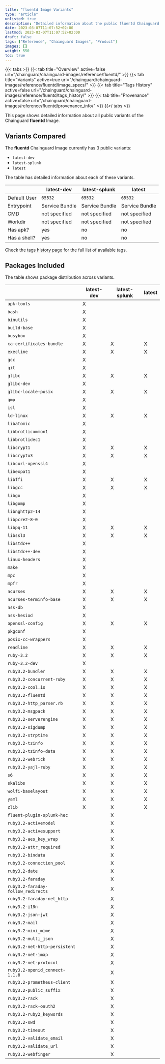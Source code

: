 ```yaml
---
title: "fluentd Image Variants"
type: "article"
unlisted: true
description: "Detailed information about the public fluentd Chainguard Image variants"
date: 2023-03-07T11:07:52+02:00
lastmod: 2023-03-07T11:07:52+02:00
draft: false
tags: ["Reference", "Chainguard Images", "Product"]
images: []
weight: 550
toc: true
---
```


{{< tabs >}}
{{< tab title="Overview" active=false url="/chainguard/chainguard-images/reference/fluentd/" >}}
{{< tab title="Variants" active=true url="/chainguard/chainguard-images/reference/fluentd/image_specs/" >}}
{{< tab title="Tags History" active=false url="/chainguard/chainguard-images/reference/fluentd/tags_history/" >}}
{{< tab title="Provenance" active=false url="/chainguard/chainguard-images/reference/fluentd/provenance_info/" >}}
{{</ tabs >}}

This page shows detailed information about all public variants of the Chainguard **fluentd** Image.

## Variants Compared
The **fluentd** Chainguard Image currently has 3 public variants: 

- `latest-dev`
- `latest-splunk`
- `latest`

The table has detailed information about each of these variants.

|              | latest-dev     | latest-splunk  | latest         |
|--------------|----------------|----------------|----------------|
| Default User | `65532`        | `65532`        | `65532`        |
| Entrypoint   | Service Bundle | Service Bundle | Service Bundle |
| CMD          | not specified  | not specified  | not specified  |
| Workdir      | not specified  | not specified  | not specified  |
| Has apk?     | yes            | no             | no             |
| Has a shell? | yes            | no             | no             |

Check the [tags history page](/chainguard/chainguard-images/reference/fluentd/tags_history/) for the full list of available tags.

## Packages Included
The table shows package distribution across variants.

|                                    | latest-dev | latest-splunk | latest |
|------------------------------------|------------|---------------|--------|
| `apk-tools`                        | X          |               |        |
| `bash`                             | X          |               |        |
| `binutils`                         | X          |               |        |
| `build-base`                       | X          |               |        |
| `busybox`                          | X          |               |        |
| `ca-certificates-bundle`           | X          | X             | X      |
| `execline`                         | X          | X             | X      |
| `gcc`                              | X          |               |        |
| `git`                              | X          |               |        |
| `glibc`                            | X          | X             | X      |
| `glibc-dev`                        | X          |               |        |
| `glibc-locale-posix`               | X          | X             | X      |
| `gmp`                              | X          |               |        |
| `isl`                              | X          |               |        |
| `ld-linux`                         | X          | X             | X      |
| `libatomic`                        | X          |               |        |
| `libbrotlicommon1`                 | X          |               |        |
| `libbrotlidec1`                    | X          |               |        |
| `libcrypt1`                        | X          | X             | X      |
| `libcrypto3`                       | X          | X             | X      |
| `libcurl-openssl4`                 | X          |               |        |
| `libexpat1`                        | X          |               |        |
| `libffi`                           | X          | X             | X      |
| `libgcc`                           | X          | X             | X      |
| `libgo`                            | X          |               |        |
| `libgomp`                          | X          |               |        |
| `libnghttp2-14`                    | X          |               |        |
| `libpcre2-8-0`                     | X          |               |        |
| `libpq-11`                         | X          | X             | X      |
| `libssl3`                          | X          | X             | X      |
| `libstdc++`                        | X          |               |        |
| `libstdc++-dev`                    | X          |               |        |
| `linux-headers`                    | X          |               |        |
| `make`                             | X          |               |        |
| `mpc`                              | X          |               |        |
| `mpfr`                             | X          |               |        |
| `ncurses`                          | X          | X             | X      |
| `ncurses-terminfo-base`            | X          | X             | X      |
| `nss-db`                           | X          |               |        |
| `nss-hesiod`                       | X          |               |        |
| `openssl-config`                   | X          | X             | X      |
| `pkgconf`                          | X          |               |        |
| `posix-cc-wrappers`                | X          |               |        |
| `readline`                         | X          | X             | X      |
| `ruby-3.2`                         | X          | X             | X      |
| `ruby-3.2-dev`                     | X          |               |        |
| `ruby3.2-bundler`                  | X          | X             | X      |
| `ruby3.2-concurrent-ruby`          | X          | X             | X      |
| `ruby3.2-cool.io`                  | X          | X             | X      |
| `ruby3.2-fluentd`                  | X          | X             | X      |
| `ruby3.2-http_parser.rb`           | X          | X             | X      |
| `ruby3.2-msgpack`                  | X          | X             | X      |
| `ruby3.2-serverengine`             | X          | X             | X      |
| `ruby3.2-sigdump`                  | X          | X             | X      |
| `ruby3.2-strptime`                 | X          | X             | X      |
| `ruby3.2-tzinfo`                   | X          | X             | X      |
| `ruby3.2-tzinfo-data`              | X          | X             | X      |
| `ruby3.2-webrick`                  | X          | X             | X      |
| `ruby3.2-yajl-ruby`                | X          | X             | X      |
| `s6`                               | X          | X             | X      |
| `skalibs`                          | X          | X             | X      |
| `wolfi-baselayout`                 | X          | X             | X      |
| `yaml`                             | X          | X             | X      |
| `zlib`                             | X          | X             | X      |
| `fluent-plugin-splunk-hec`         |            | X             |        |
| `ruby3.2-activemodel`              |            | X             |        |
| `ruby3.2-activesupport`            |            | X             |        |
| `ruby3.2-aes_key_wrap`             |            | X             |        |
| `ruby3.2-attr_required`            |            | X             |        |
| `ruby3.2-bindata`                  |            | X             |        |
| `ruby3.2-connection_pool`          |            | X             |        |
| `ruby3.2-date`                     |            | X             |        |
| `ruby3.2-faraday`                  |            | X             |        |
| `ruby3.2-faraday-follow_redirects` |            | X             |        |
| `ruby3.2-faraday-net_http`         |            | X             |        |
| `ruby3.2-i18n`                     |            | X             |        |
| `ruby3.2-json-jwt`                 |            | X             |        |
| `ruby3.2-mail`                     |            | X             |        |
| `ruby3.2-mini_mime`                |            | X             |        |
| `ruby3.2-multi_json`               |            | X             |        |
| `ruby3.2-net-http-persistent`      |            | X             |        |
| `ruby3.2-net-imap`                 |            | X             |        |
| `ruby3.2-net-protocol`             |            | X             |        |
| `ruby3.2-openid_connect-1.1.8`     |            | X             |        |
| `ruby3.2-prometheus-client`        |            | X             |        |
| `ruby3.2-public_suffix`            |            | X             |        |
| `ruby3.2-rack`                     |            | X             |        |
| `ruby3.2-rack-oauth2`              |            | X             |        |
| `ruby3.2-ruby2_keywords`           |            | X             |        |
| `ruby3.2-swd`                      |            | X             |        |
| `ruby3.2-timeout`                  |            | X             |        |
| `ruby3.2-validate_email`           |            | X             |        |
| `ruby3.2-validate_url`             |            | X             |        |
| `ruby3.2-webfinger`                |            | X             |        |

